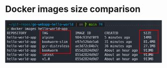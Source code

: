 # Docker images size comparison
![docker image size screenshot](./images/docker-image-size-comparison.png)
